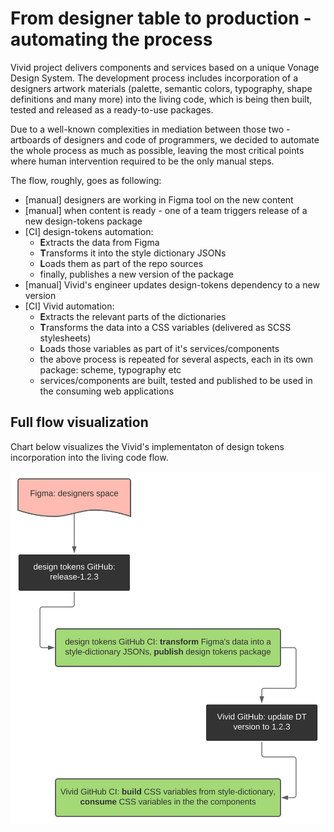 # From designer table to production - automating the process

Vivid project delivers components and services based on a unique Vonage Design System.
The development process includes incorporation of a designers artwork materials (palette, semantic colors, typography, shape definitions and many more) into the living code, which is being then built, tested and released as a ready-to-use packages.

Due to a well-known complexities in mediation between those two - artboards of designers and code of programmers, we decided to automate the whole process as much as possible, leaving the most critical points where human intervention required to be the only manual steps.

The flow, roughly, goes as following:
* [manual] designers are working in Figma tool on the new content
* [manual] when content is ready - one of a team triggers release of a new design-tokens package
* [CI] design-tokens automation:
	* **E**xtracts the data from Figma
	* **T**ransforms it into the style dictionary JSONs
	* **L**oads them as part of the repo sources
	* finally, publishes a new version of the package
* [manual] Vivid's engineer updates design-tokens dependency to a new version
* [CI] Vivid automation:
	* **E**xtracts the relevant parts of the dictionaries
	* **T**ransforms the data into a CSS variables (delivered as SCSS stylesheets)
	* **L**oads those variables as part of it's services/components
	* the above process is repeated for several aspects, each in its own package: scheme, typography etc
	* services/components are built, tested and published to be used in the consuming web applications

## Full flow visualization

Chart below visualizes the Vivid's implementaton of design tokens incorporation into the living code flow.

![Design Tokens flow](../assets/images/design-tokens-automation.svg)
